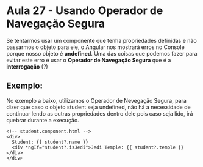 # Aula 27 - Usando Operador de Navegação Segura

Se tentarmos usar um componente que tenha propriedades definidas e não passarmos o objeto para ele, o Angular nos mostrará erros no Console porque nosso objeto é **undefined**. Uma das coisas que podemos fazer para evitar este erro é usar o **Operador de Navegação Segura** que é a **interrogação** (?)

## Exemplo:

No exemplo a baixo, utilizamos o Operador de Nevegação Segura, para dizer que caso o objeto student seja undefined, não há a necessidade de continuar lendo as outras propriedades dentro dele pois caso seja lido, irá quebrar durante a execução.

```
<!-- student.component.html -->
<div>
  Student: {{ student?.name }}
  <div *ngIf="student?.isJedi">Jedi Temple: {{ student?.temple }}</div>
</div>

```
